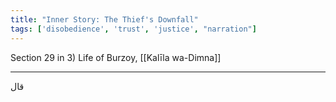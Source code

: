 ```yaml
---
title: "Inner Story: The Thief's Downfall"
tags: ['disobedience', 'trust', 'justice', "narration"]
---
```


 Section 29 in 3) Life of Burzoy, [[Kalīla wa-Dimna]]

---
قال
